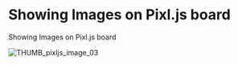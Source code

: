 # Showing Images on Pixl.js board
Showing Images on Pixl.js board




![THUMB_pixljs_image_03](https://github.com/upiir/pixl_js_images/assets/117754156/96208226-d60d-4061-8fa9-7edd39653966)
